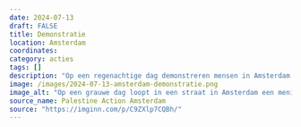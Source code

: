 ```yaml
---
date: 2024-07-13
draft: FALSE
title: Demonstratie
location: Amsterdam
coordinates: 
category: acties
tags: []
description: "Op een regenachtige dag demonstreren mensen in Amsterdam voor Palestina."
image: /images/2024-07-13-amsterdam-demonstratie.png
image_alt: "Op een grauwe dag loopt in een straat in Amsterdam een menigte mensen met Palestijnse vlaggen. Velen dragen keffiyeh. Aan de onderzijde van het beeld is het uiteinde van een tenminste zes meter brede Palestijnse vlag te zien, die door meerdere mensen samen gedragen wordt."
source_name: Palestine Action Amsterdam
source: "https://imginn.com/p/C9ZXlp7CQBh/"
---
```

